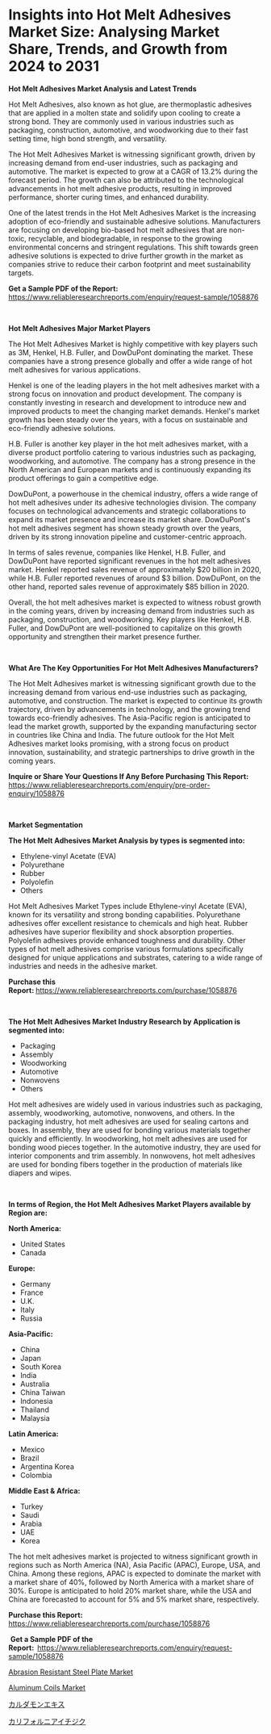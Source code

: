 <p><h1>Insights into Hot Melt Adhesives Market Size: Analysing Market Share, Trends, and Growth from 2024 to 2031</h1></p><p><strong>Hot Melt Adhesives Market Analysis and Latest Trends</strong></p>
<p><p>Hot Melt Adhesives, also known as hot glue, are thermoplastic adhesives that are applied in a molten state and solidify upon cooling to create a strong bond. They are commonly used in various industries such as packaging, construction, automotive, and woodworking due to their fast setting time, high bond strength, and versatility.</p><p>The Hot Melt Adhesives Market is witnessing significant growth, driven by increasing demand from end-user industries, such as packaging and automotive. The market is expected to grow at a CAGR of 13.2% during the forecast period. The growth can also be attributed to the technological advancements in hot melt adhesive products, resulting in improved performance, shorter curing times, and enhanced durability.</p><p>One of the latest trends in the Hot Melt Adhesives Market is the increasing adoption of eco-friendly and sustainable adhesive solutions. Manufacturers are focusing on developing bio-based hot melt adhesives that are non-toxic, recyclable, and biodegradable, in response to the growing environmental concerns and stringent regulations. This shift towards green adhesive solutions is expected to drive further growth in the market as companies strive to reduce their carbon footprint and meet sustainability targets.</p></p>
<p><strong>Get a Sample PDF of the Report:&nbsp;</strong> <a href="https://www.reliableresearchreports.com/enquiry/request-sample/1058876">https://www.reliableresearchreports.com/enquiry/request-sample/1058876</a></p>
<p>&nbsp;</p>
<p><strong>Hot Melt Adhesives Major Market Players</strong></p>
<p><p>The Hot Melt Adhesives Market is highly competitive with key players such as 3M, Henkel, H.B. Fuller, and DowDuPont dominating the market. These companies have a strong presence globally and offer a wide range of hot melt adhesives for various applications.</p><p>Henkel is one of the leading players in the hot melt adhesives market with a strong focus on innovation and product development. The company is constantly investing in research and development to introduce new and improved products to meet the changing market demands. Henkel's market growth has been steady over the years, with a focus on sustainable and eco-friendly adhesive solutions.</p><p>H.B. Fuller is another key player in the hot melt adhesives market, with a diverse product portfolio catering to various industries such as packaging, woodworking, and automotive. The company has a strong presence in the North American and European markets and is continuously expanding its product offerings to gain a competitive edge.</p><p>DowDuPont, a powerhouse in the chemical industry, offers a wide range of hot melt adhesives under its adhesive technologies division. The company focuses on technological advancements and strategic collaborations to expand its market presence and increase its market share. DowDuPont's hot melt adhesives segment has shown steady growth over the years, driven by its strong innovation pipeline and customer-centric approach.</p><p>In terms of sales revenue, companies like Henkel, H.B. Fuller, and DowDuPont have reported significant revenues in the hot melt adhesives market. Henkel reported sales revenue of approximately $20 billion in 2020, while H.B. Fuller reported revenues of around $3 billion. DowDuPont, on the other hand, reported sales revenue of approximately $85 billion in 2020.</p><p>Overall, the hot melt adhesives market is expected to witness robust growth in the coming years, driven by increasing demand from industries such as packaging, construction, and woodworking. Key players like Henkel, H.B. Fuller, and DowDuPont are well-positioned to capitalize on this growth opportunity and strengthen their market presence further.</p></p>
<p>&nbsp;</p>
<p><strong>What Are The Key Opportunities For Hot Melt Adhesives Manufacturers?</strong></p>
<p><p>The Hot Melt Adhesives market is witnessing significant growth due to the increasing demand from various end-use industries such as packaging, automotive, and construction. The market is expected to continue its growth trajectory, driven by advancements in technology, and the growing trend towards eco-friendly adhesives. The Asia-Pacific region is anticipated to lead the market growth, supported by the expanding manufacturing sector in countries like China and India. The future outlook for the Hot Melt Adhesives market looks promising, with a strong focus on product innovation, sustainability, and strategic partnerships to drive growth in the coming years.</p></p>
<p><strong>Inquire or Share Your Questions If Any Before Purchasing This Report:</strong> <a href="https://www.reliableresearchreports.com/enquiry/pre-order-enquiry/1058876">https://www.reliableresearchreports.com/enquiry/pre-order-enquiry/1058876</a></p>
<p>&nbsp;</p>
<p><strong>Market Segmentation</strong></p>
<p><strong>The Hot Melt Adhesives Market Analysis by types is segmented into:</strong></p>
<p><ul><li>Ethylene-vinyl Acetate (EVA)</li><li>Polyurethane</li><li>Rubber</li><li>Polyolefin</li><li>Others</li></ul></p>
<p><p>Hot Melt Adhesives Market Types include Ethylene-vinyl Acetate (EVA), known for its versatility and strong bonding capabilities. Polyurethane adhesives offer excellent resistance to chemicals and high heat. Rubber adhesives have superior flexibility and shock absorption properties. Polyolefin adhesives provide enhanced toughness and durability. Other types of hot melt adhesives comprise various formulations specifically designed for unique applications and substrates, catering to a wide range of industries and needs in the adhesive market.</p></p>
<p><strong>Purchase this Report:&nbsp;</strong><a href="https://www.reliableresearchreports.com/purchase/1058876">https://www.reliableresearchreports.com/purchase/1058876</a></p>
<p>&nbsp;</p>
<p><strong>The Hot Melt Adhesives Market Industry Research by Application is segmented into:</strong></p>
<p><ul><li>Packaging</li><li>Assembly</li><li>Woodworking</li><li>Automotive</li><li>Nonwovens</li><li>Others</li></ul></p>
<p><p>Hot melt adhesives are widely used in various industries such as packaging, assembly, woodworking, automotive, nonwovens, and others. In the packaging industry, hot melt adhesives are used for sealing cartons and boxes. In assembly, they are used for bonding various materials together quickly and efficiently. In woodworking, hot melt adhesives are used for bonding wood pieces together. In the automotive industry, they are used for interior components and trim assembly. In nonwovens, hot melt adhesives are used for bonding fibers together in the production of materials like diapers and wipes.</p></p>
<p>&nbsp;</p>
<p><strong>In terms of Region, the Hot Melt Adhesives Market Players available by Region are:</strong></p>
<p>
    <p> <strong> North America: </strong>
        <ul>
            <li>United States</li>
            <li>Canada</li>
        </ul>
        </p> 
    <p> <strong> Europe: </strong>
        <ul>
            <li>Germany</li>
            <li>France</li>
            <li>U.K.</li>
            <li>Italy</li>
            <li>Russia</li>
        </ul>
        </p> 
    <p> <strong> Asia-Pacific: </strong>
        <ul>
            <li>China</li>
            <li>Japan</li>
            <li>South Korea</li>
            <li>India</li>
            <li>Australia</li>
            <li>China Taiwan</li>
            <li>Indonesia</li>
            <li>Thailand</li>
            <li>Malaysia</li>
        </ul>
        </p> 
    <p> <strong> Latin America: </strong>
        <ul>
            <li>Mexico</li>
            <li>Brazil</li>
            <li>Argentina Korea</li>
            <li>Colombia</li>
        </ul>
        </p> 
    <p> <strong> Middle East & Africa: </strong>
        <ul>
            <li>Turkey</li>
            <li>Saudi</li>
            <li>Arabia</li>
            <li>UAE</li>
            <li>Korea</li>
        </ul>
    </p>
    </p>
<p><p>The hot melt adhesives market is projected to witness significant growth in regions such as North America (NA), Asia Pacific (APAC), Europe, USA, and China. Among these regions, APAC is expected to dominate the market with a market share of 40%, followed by North America with a market share of 30%. Europe is anticipated to hold 20% market share, while the USA and China are forecasted to account for 5% and 5% market share, respectively.</p></p>
<p><strong>Purchase this Report: </strong><a href="https://www.reliableresearchreports.com/purchase/1058876">https://www.reliableresearchreports.com/purchase/1058876</a></p>
<p>&nbsp;<strong>Get a Sample PDF of the Report:&nbsp;&nbsp;</strong><a href="https://www.reliableresearchreports.com/enquiry/request-sample/1058876">https://www.reliableresearchreports.com/enquiry/request-sample/1058876</a></p>
<p><strong></strong></p>
<p><p><a href="https://github.com/dx0328/Market-Research-Report-List-1/blob/main/abrasion-resistant-steel-plate-market.md">Abrasion Resistant Steel Plate Market</a></p><p><a href="https://github.com/juancolorado15/Market-Research-Report-List-1/blob/main/aluminum-coils-market.md">Aluminum Coils Market</a></p><p><a href="https://medium.com/@deonboer2023/%E3%82%AB%E3%83%AB%E3%83%80%E3%83%A2%E3%83%B3%E6%8A%BD%E5%87%BA%E7%89%A9%E5%B8%82%E5%A0%B4%E3%81%AE%E3%83%A1%E3%83%88%E3%83%AA%E3%82%AF%E3%82%B9%E3%82%92%E8%A7%A3%E8%AA%AD%E3%81%99%E3%82%8B-%E5%B8%82%E5%A0%B4%E3%82%B7%E3%82%A7%E3%82%A2-%E3%83%88%E3%83%AC%E3%83%B3%E3%83%89-%E6%88%90%E9%95%B7%E3%83%91%E3%82%BF%E3%83%BC%E3%83%B3-d68d675f757a">カルダモンエキス</a></p><p><a href="https://medium.com/@barbarakss89/%E3%82%AB%E3%83%AA%E3%83%95%E3%82%A9%E3%83%AB%E3%83%8B%E3%82%A2%E3%81%AE%E3%82%A4%E3%83%81%E3%82%B8%E3%82%AF%E5%B8%82%E5%A0%B4%E3%81%AE%E5%88%86%E6%9E%90-%E3%82%B0%E3%83%AD%E3%83%BC%E3%83%90%E3%83%AB%E7%94%A3%E6%A5%AD%E3%81%AE%E8%A6%8B%E9%80%9A%E3%81%97%E3%81%A8%E4%BA%88%E6%B8%AC-2024%E5%B9%B4%E3%81%8B%E3%82%892031%E5%B9%B4%E3%81%BE%E3%81%A7-8bfc2b206630">カリフォルニアイチジク</a></p></p>